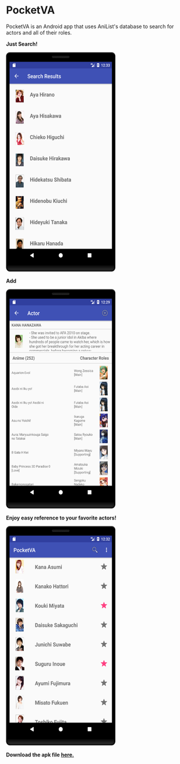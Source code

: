 # PocketVA

PocketVA is an Android app that uses AniList's database to search for actors and all of their roles. 

<b>Just Search!<b>

<img src="img/picture%204.png" width="300" height="600" />


<b>Add<b>


<img src="img/picture%202.png" width="300" height="600" />
 
<b>Enjoy easy reference to your favorite actors!<b>


<img src="img/picture%203.png" width="300" height="600" />

Download the apk file 
<a href="https://github.com/Eritz/PocketVA/releases/tag/v1.0">here.</a>

